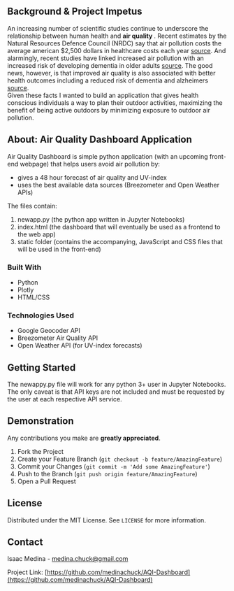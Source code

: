 <!-- Background -->
## Background & Project Impetus
  An increasing number of scientific studies continue to underscore the relationship between human health and <strong> air quality </strong>. Recent estimates by the Natural Resources Defence Council (NRDC) say that air pollution costs the average american $2,500 dollars in healthcare costs each year [source](https://www.reuters.com/business/legal/air-pollution-costs-each-american-2500-year-healthcare-study-2021-05-21/). And alarmingly, recent studies have linked increased air pollution with an increased risk of developing dementia in older adults [source](https://journals.plos.org/plosone/article?id=10.1371/journal.pone.0253253#sec012). The good news, however, is that improved air quality is also associated with better health outcomes including a reduced risk of dementia and alzheimers [source](https://www.aarp.org/health/dementia/info-2021/pollution-brain-health-connection.html). <br>   Given these facts I wanted to build an application that gives health conscious individuals a way to plan their outdoor activities, maximizing the benefit of being active outdoors by minimizing exposure to outdoor air pollution.  

<!-- ABOUT THE PROJECT -->
## About: Air Quality Dashboard Application
Air Quality Dashboard is simple python application (with an upcoming front-end webpage) that helps users avoid air pollution by:
* gives a 48 hour forecast of air quality and UV-index
* uses the best available data sources (Breezometer and Open Weather APIs) 

The files contain: 
1. newapp.py (the python app written in Jupyter Notebooks)
2. index.html (the dashboard that will eventually be used as a frontend to the web app)
3. static folder (contains the accompanying, JavaScript and CSS files that will be used in the front-end)

### Built With 

* Python
* Plotly
* HTML/CSS

### Technologies Used 

* Google Geocoder API
* Breezometer Air Quality API
* Open Weather API (for UV-index forecasts) 

<!-- GETTING STARTED -->
## Getting Started
The newappy.py file will work for any python 3+ user in Jupyter Notebooks. The only caveat is that API keys are not included and must be requested by the user at each respective API service.

<!-- Demonstration -->
## Demonstration

<!-- CONTRIBUTING -->
Any contributions you make are **greatly appreciated**.

1. Fork the Project
2. Create your Feature Branch (`git checkout -b feature/AmazingFeature`)
3. Commit your Changes (`git commit -m 'Add some AmazingFeature'`)
4. Push to the Branch (`git push origin feature/AmazingFeature`)
5. Open a Pull Request


<!-- LICENSE -->
## License

Distributed under the MIT License. See `LICENSE` for more information.



<!-- CONTACT -->
## Contact

Isaac Medina - medina.chuck@gmail.com

Project Link: [https://github.com/medinachuck/AQI-Dashboard](https://github.com/medinachuck/AQI-Dashboard)
